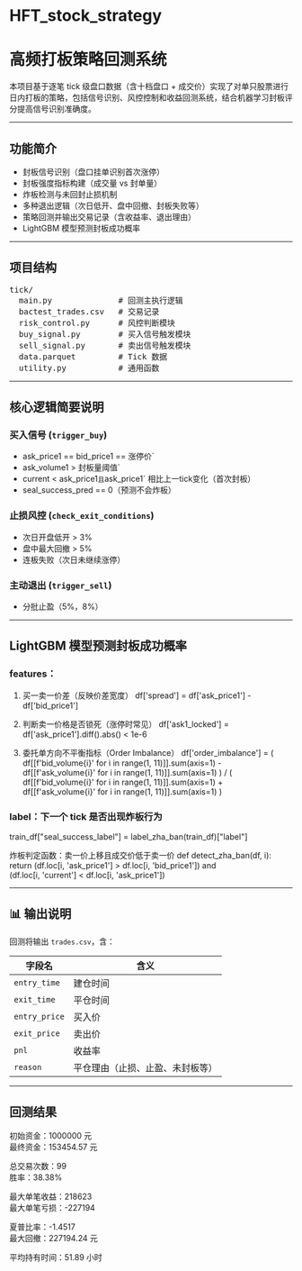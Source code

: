 # HFT_stock_strategy
# 高频打板策略回测系统 

本项目基于逐笔 tick 级盘口数据（含十档盘口 + 成交价）实现了对单只股票进行日内打板的策略，包括信号识别、风控控制和收益回测系统，结合机器学习封板评分提高信号识别准确度。

---

##  功能简介

-  封板信号识别（盘口挂单识别首次涨停）
-  封板强度指标构建（成交量 vs 封单量）
-  炸板检测与未回封止损机制
-  多种退出逻辑（次日低开、盘中回撤、封板失败等）
-  策略回测并输出交易记录（含收益率、退出理由）
-  LightGBM 模型预测封板成功概率

---

##  项目结构

<pre>
tick/
  main.py              # 回测主执行逻辑
  bactest_trades.csv   # 交易记录
  risk_control.py      # 风控判断模块
  buy_signal.py        # 买入信号触发模块
  sell_signal.py       # 卖出信号触发模块
  data.parquet         # Tick 数据
  utility.py           # 通用函数
</pre>

---

##  核心逻辑简要说明

###  买入信号 (`trigger_buy`)
- ask_price1 == bid_price1 == 涨停价`
- ask_volume1 > 封板量阈值`
- current < ask_price1` 且 `ask_price1` 相比上一tick变化（首次封板）
- seal_success_pred == 0（预测不会炸板）
###  止损风控 (`check_exit_conditions`)
- 次日开盘低开 > 3%
- 盘中最大回撤 > 5%
- 连板失败（次日未继续涨停）

###  主动退出 (`trigger_sell`)
- 分批止盈（5%，8%）

---

##  LightGBM 模型预测封板成功概率
### features：
1. 买一卖一价差（反映价差宽度）
df['spread'] = df['ask_price1'] - df['bid_price1']

 2. 判断卖一价格是否锁死（涨停时常见）
df['ask1_locked'] = df['ask_price1'].diff().abs() < 1e-6

3. 委托单方向不平衡指标（Order Imbalance）
df['order_imbalance'] = (
    df[[f'bid_volume{i}' for i in range(1, 11)]].sum(axis=1) -
    df[[f'ask_volume{i}' for i in range(1, 11)]].sum(axis=1)
) / (
    df[[f'bid_volume{i}' for i in range(1, 11)]].sum(axis=1) +
    df[[f'ask_volume{i}' for i in range(1, 11)]].sum(axis=1)
)
### label：下一个 tick 是否出现炸板行为
train_df["seal_success_label"] = label_zha_ban(train_df)["label"]

 炸板判定函数：卖一价上移且成交价低于卖一价
def detect_zha_ban(df, i):
    return (df.loc[i, 'ask_price1'] > df.loc[i, 'bid_price1']) and \
           (df.loc[i, 'current'] < df.loc[i, 'ask_price1'])

---

## 📊 输出说明

回测将输出 `trades.csv`，含：

| 字段名 | 含义 |
|--------|------|
| `entry_time` | 建仓时间 |
| `exit_time`  | 平仓时间 |
| `entry_price` | 买入价 |
| `exit_price` | 卖出价 |
| `pnl` | 收益率 |
| `reason` | 平仓理由（止损、止盈、未封板等） |

---



## 回测结果
初始资金：1000000 元  
最终资金：153454.57 元  

总交易次数：99  
胜率：38.38%  

最大单笔收益：218623  
最大单笔亏损：-227194

夏普比率：-1.4517  
最大回撤：227194.24 元  

平均持有时间：51.89 小时  
